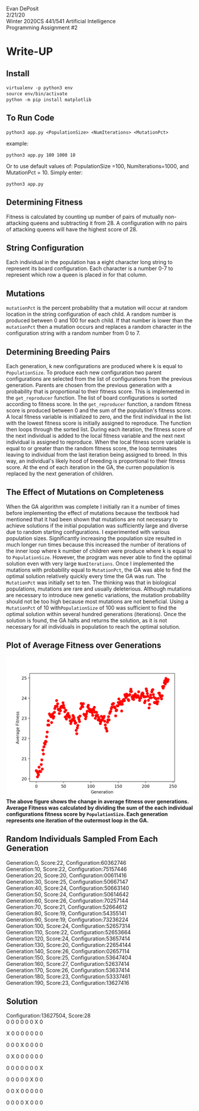 Evan DePosit  
2/21/20  
Winter 2020CS 441/541 Artificial Intelligence  
Programming Assignment #2  

# Write-UP

## Install
```
virtualenv -p python3 env   
source env/bin/activate  
python -m pip install matplotlib   
```

## To Run Code
```
python3 app.py <PopulationSize> <NumIterations> <MutationPct>
```
example: 
```
python3 app.py 100 1000 10
```
Or to use default values of: PopulationSize =100, NumIterations=1000,  and MutationPct = 10.  Simply enter:
```
python3 app.py
```

## Determining Fitness
Fitness is calculated by counting up number of pairs of mutually non-attacking queens and subtracting it from 28.  A configuration with no pairs of attacking queens will have the highest score of 28.

## String Configuration
Each individual in the population has a eight character long string to represent its board configuration.  Each character is a number 0-7 to represent which row a queen is placed in for that column.    

## Mutations
`mutationPct` is the percent probability that a mutation will occur at random location in the string configuration of each child.  A random number is produced between 0 and 100 for each child.  If that number is lower than the `mutationPct` then a mutation occurs and replaces a random character in the configuration string with a random number from 0 to 7.

## Determining Breeding Pairs
Each generation, k new configurations are produced where k is equal to `PopulationSize`. To produce each new configuration two parent configurations are selected from the list of configurations from the previous generation.  Parents are chosen from the previous generation with a probability that is proportional to their fitness score.  This is implemented in the `get_reproducer` function.  The list of board configurations is sorted according to fitness score. In the `get_reproducer` function, a random fitness score is produced between 0 and the sum of the population's fitness score.  A local fitness variable is initialized to zero, and the first individual in the list with the lowest fitness score is initially assigned to reproduce.  The function then loops through the sorted list.  During each iteration, the fitness score of the next individual is added to the local fitness variable and the next next individual is assigned to reproduce.  When the local fitness score variable is equal to or greater than the random fitness score, the loop terminates leaving to individual from the last iteration being assigned to breed.  In this way, an individual's likely hood of breeding is proportional to their fitness score.  At the end of each iteration in the GA, the curren population is replaced by the next generation of children.

## The Effect of Mutations on Completeness 
When the GA algorithm was complete I initially ran it a number of times before implementing the effect of mutations because the textbook had mentioned that it had been shown that mutations are not necessary to achieve solutions if the initial population was sufficiently large and diverse due to random starting configurations.  I experimented with various population sizes.  Significantly increasing the population size resulted in much longer run times because this increased the number of iterations of the inner loop where k number of children were produce where k is equal to to `PopulationSize`.  However, the program was never able to find the optimal solution even with very large `NumIterations`.  Once I implemented the mutations with probability equal to `MutationPct`, the GA was able to find the optimal solution relatively quickly every time the GA was run.  The `MutationPct` was initially set to ten.  The thinking was that in biological populations, mutations are rare and usually deleterious.  Although mutations are necessary to introduce new genetic variations, the mutation probability should not be too high because most mutations are not beneficial.  Using a `MutationPct` of 10 with`PopulationSize` of 100 was sufficient to find the optimal solution within several hundred generations (iterations).  Once the solution is found, the GA halts and returns the solution, as it is not necessary for all individuals in population to reach the optimal solution.  

## Plot of Average Fitness over Generations
![scatter plot](./img/scatterPlot.png)
**The above figure shows the change in average fitness over generations.  Average Fitness was calculated by dividing the sum of the each individual configurations fitness score by `PopulationSize`.  Each generation represents one iteration of the outermost loop in the GA.**

## Random Individuals Sampled From Each Generation
Generation:0, Score:22, Configuration:60362746  
Generation:10, Score:22, Configuration:75157446  
Generation:20, Score:20, Configuration:00611416  
Generation:30, Score:25, Configuration:50667147  
Generation:40, Score:24, Configuration:50663140  
Generation:50, Score:24, Configuration:50614642  
Generation:60, Score:26, Configuration:70257144  
Generation:70, Score:21, Configuration:52664612  
Generation:80, Score:19, Configuration:54355141  
Generation:90, Score:19, Configuration:73236224  
Generation:100, Score:24, Configuration:52657314  
Generation:110, Score:22, Configuration:52653664  
Generation:120, Score:24, Configuration:53657414  
Generation:130, Score:20, Configuration:22654144  
Generation:140, Score:26, Configuration:02657114  
Generation:150, Score:25, Configuration:53647404  
Generation:160, Score:27, Configuration:52637414  
Generation:170, Score:26, Configuration:53637414  
Generation:180, Score:23, Configuration:53337461  
Generation:190, Score:23, Configuration:13627416  

## Solution
Configuration:13627504, Score:28   
0   0   0   0   0   0   X   0   

X   0   0   0   0   0   0   0   

0   0   0   X   0   0   0   0   

0   X   0   0   0   0   0   0   

0   0   0   0   0   0   0   X   

0   0   0   0   0   X   0   0   

0   0   X   0   0   0   0   0   

0   0   0   0   X   0   0   0   